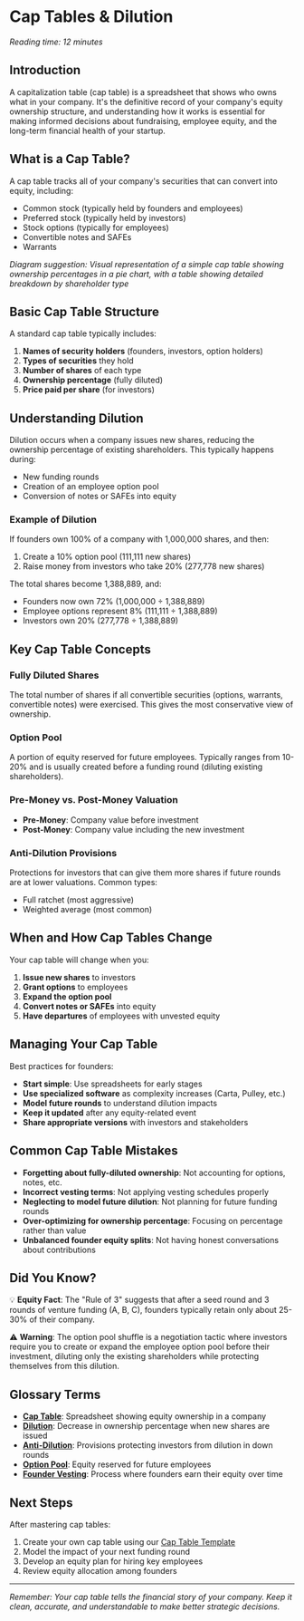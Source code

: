 # Cap Tables & Dilution

*Reading time: 12 minutes*

## Introduction

A capitalization table (cap table) is a spreadsheet that shows who owns what in your company. It's the definitive record of your company's equity ownership structure, and understanding how it works is essential for making informed decisions about fundraising, employee equity, and the long-term financial health of your startup.

## What is a Cap Table?

A cap table tracks all of your company's securities that can convert into equity, including:

- Common stock (typically held by founders and employees)
- Preferred stock (typically held by investors)
- Stock options (typically for employees)
- Convertible notes and SAFEs
- Warrants

*Diagram suggestion: Visual representation of a simple cap table showing ownership percentages in a pie chart, with a table showing detailed breakdown by shareholder type*

## Basic Cap Table Structure

A standard cap table typically includes:

1. **Names of security holders** (founders, investors, option holders)
2. **Types of securities** they hold
3. **Number of shares** of each type
4. **Ownership percentage** (fully diluted)
5. **Price paid per share** (for investors)

## Understanding Dilution

Dilution occurs when a company issues new shares, reducing the ownership percentage of existing shareholders. This typically happens during:

- New funding rounds
- Creation of an employee option pool
- Conversion of notes or SAFEs into equity

### Example of Dilution

If founders own 100% of a company with 1,000,000 shares, and then:
1. Create a 10% option pool (111,111 new shares)
2. Raise money from investors who take 20% (277,778 new shares)

The total shares become 1,388,889, and:
- Founders now own 72% (1,000,000 ÷ 1,388,889)
- Employee options represent 8% (111,111 ÷ 1,388,889)
- Investors own 20% (277,778 ÷ 1,388,889)

## Key Cap Table Concepts

### Fully Diluted Shares

The total number of shares if all convertible securities (options, warrants, convertible notes) were exercised. This gives the most conservative view of ownership.

### Option Pool

A portion of equity reserved for future employees. Typically ranges from 10-20% and is usually created before a funding round (diluting existing shareholders).

### Pre-Money vs. Post-Money Valuation

- **Pre-Money**: Company value before investment
- **Post-Money**: Company value including the new investment

### Anti-Dilution Provisions

Protections for investors that can give them more shares if future rounds are at lower valuations. Common types:
- Full ratchet (most aggressive)
- Weighted average (most common)

## When and How Cap Tables Change

Your cap table will change when you:

1. **Issue new shares** to investors
2. **Grant options** to employees
3. **Expand the option pool**
4. **Convert notes or SAFEs** into equity
5. **Have departures** of employees with unvested equity

## Managing Your Cap Table

Best practices for founders:

- **Start simple**: Use spreadsheets for early stages
- **Use specialized software** as complexity increases (Carta, Pulley, etc.)
- **Model future rounds** to understand dilution impacts
- **Keep it updated** after any equity-related event
- **Share appropriate versions** with investors and stakeholders

## Common Cap Table Mistakes

- **Forgetting about fully-diluted ownership**: Not accounting for options, notes, etc.
- **Incorrect vesting terms**: Not applying vesting schedules properly
- **Neglecting to model future dilution**: Not planning for future funding rounds
- **Over-optimizing for ownership percentage**: Focusing on percentage rather than value
- **Unbalanced founder equity splits**: Not having honest conversations about contributions

## Did You Know?

💡 **Equity Fact**: The "Rule of 3" suggests that after a seed round and 3 rounds of venture funding (A, B, C), founders typically retain only about 25-30% of their company.

⚠️ **Warning**: The option pool shuffle is a negotiation tactic where investors require you to create or expand the employee option pool before their investment, diluting only the existing shareholders while protecting themselves from this dilution.

## Glossary Terms

- **[Cap Table](/glossary#cap-table)**: Spreadsheet showing equity ownership in a company
- **[Dilution](/glossary#dilution)**: Decrease in ownership percentage when new shares are issued
- **[Anti-Dilution](/glossary#anti-dilution)**: Provisions protecting investors from dilution in down rounds
- **[Option Pool](/glossary#option-pool)**: Equity reserved for future employees
- **[Founder Vesting](/glossary#founder-vesting)**: Process where founders earn their equity over time

## Next Steps

After mastering cap tables:
1. Create your own cap table using our [Cap Table Template](/resources)
2. Model the impact of your next funding round
3. Develop an equity plan for hiring key employees
4. Review equity allocation among founders

---

*Remember: Your cap table tells the financial story of your company. Keep it clean, accurate, and understandable to make better strategic decisions.*